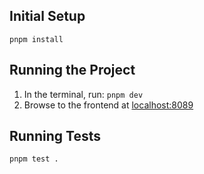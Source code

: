 ## Initial Setup

`pnpm install`

## Running the Project

1. In the terminal, run: `pnpm dev`
2. Browse to the frontend at [localhost:8089](http://localhost:8089)

## Running Tests

`pnpm test .`